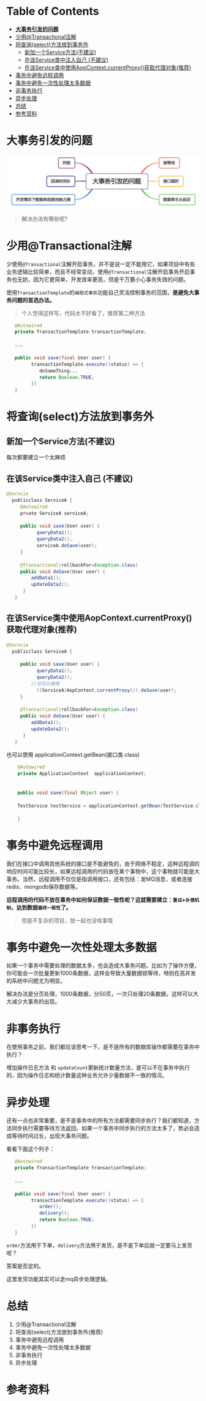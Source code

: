 # Table of Contents

* [**大事务引发的问题**](#大事务引发的问题)
* [少用@Transactional注解](#少用transactional注解)
* [将查询(select)方法放到事务外](#将查询select方法放到事务外)
  * [新加一个Service方法(不建议)](#新加一个service方法不建议)
  * [在该Service类中注入自己 (不建议)](#在该service类中注入自己-不建议)
  * [在该Service类中使用AopContext.currentProxy()获取代理对象(推荐)](#在该service类中使用aopcontextcurrentproxy获取代理对象推荐)
* [事务中避免远程调用](#事务中避免远程调用)
* [事务中避免一次性处理太多数据](#事务中避免一次性处理太多数据)
* [非事务执行](#非事务执行)
* [异步处理](#异步处理)
* [总结](#总结)
* [参考资料](#参考资料)


# **大事务引发的问题**

![](.images/下载-1650195670442.png)



> 解决办法有哪些呢?



# 少用@Transactional注解

少使用`@Transactional`注解开启事务，并不是说一定不能用它，如果项目中有些业务逻辑比较简单，而且不经常变动，使用`@Transactional`注解开启事务开启事务也无妨，因为它更简单，开发效率更高，但是千万要小心事务失效的问题。



使用`TransactionTemplate`的`编程式事务`功能自己灵活控制事务的范围，**是避免大事务问题的首选办法。**

> 个人觉得这样写，代码太不好看了，推荐第二种方法

```java
   @Autowired
   private TransactionTemplate transactionTemplate;
   
   ...
   
   public void save(final User user) {
         transactionTemplate.execute((status) => {
            doSameThing...
            return Boolean.TRUE;
         })
   }
```





# 将查询(select)方法放到事务外

## 新加一个Service方法(不建议)

每次都要建立一个太麻烦



## 在该Service类中注入自己 (不建议)

```java
@Servcie
  publicclass ServiceA {
     @Autowired
     prvate ServiceA serviceA;
  
     public void save(User user) {
           queryData1();
           queryData2();
           serviceA.doSave(user);
     }
     
     @Transactional(rollbackFor=Exception.class)
     public void doSave(User user) {
         addData1();
         updateData2();
      }
   }
```



## 在该Service类中使用AopContext.currentProxy()获取代理对象(推荐)

```java
@Servcie
  publicclass ServiceA {
  
     public void save(User user) {
           queryData1();
           queryData2();
         //也可以使用
           ((ServiceA)AopContext.currentProxy()).doSave(user);
     }
     
     @Transactional(rollbackFor=Exception.class)
     public void doSave(User user) {
         addData1();
         updateData2();
      }
   }
```



也可以使用 applicationContext.getBean(接口类.class)

```java
    @Autowired
    private ApplicationContext  applicationContext;


    public void save(final Object user) {

	TestService testService = applicationContext.getBean(TestService.class);	

    }
```



# 事务中避免远程调用

我们在接口中调用其他系统的接口是不能避免的，由于网络不稳定，这种远程调的响应时间可能比较长，如果远程调用的代码放在某个事物中，这个事物就可能是大事务。当然，远程调用不仅仅是指调用接口，还有包括：发MQ消息，或者连接redis、mongodb保存数据等。

**远程调用的代码不放在事务中如何保证数据一致性呢？这就需要建立：`重试`+`补偿机制`，达到数据`最终一致性`了。**



> 但是不复杂的项目，放一起也没啥事情





# 事务中避免一次性处理太多数据

如果一个事务中需要处理的数据太多，也会造成大事务问题。比如为了操作方便，你可能会一次批量更新1000条数据，这样会导致大量数据锁等待，特别在高并发的系统中问题尤为明显。

解决办法是分页处理，1000条数据，分50页，一次只处理20条数据，这样可以大大减少大事务的出现。





# 非事务执行

在使用事务之前，我们都应该思考一下，是不是所有的数据库操作都需要在事务中执行？



增加操作日志方法 和 `updateCount`更新统计数量方法，是可以不在事务中执行的，因为操作日志和统计数量这种业务允许少量数据不一致的情况。



# 异步处理

还有一点也非常重要，是不是事务中的所有方法都需要同步执行？我们都知道，方法同步执行需要等待方法返回，如果一个事务中同步执行的方法太多了，势必会造成等待时间过长，出现大事务问题。

看看下面这个列子：

```java
   @Autowired
   private TransactionTemplate transactionTemplate;
   
   ...
   
   public void save(final User user) {
         transactionTemplate.execute((status) => {
            order();
            delivery();
            return Boolean.TRUE;
         })
   }
```



`order`方法用于下单，`delivery`方法用于发货，是不是下单后就一定要马上发货呢？

答案是否定的。

这里发货功能其实可以走mq异步处理逻辑。



# 总结

1. 少用@Transactional注解
2. 将查询(select)方法放到事务外(推荐)
3. 事务中避免远程调用
4. 事务中避免一次性处理太多数据
5. 非事务执行
6. 异步处理



# 参考资料



